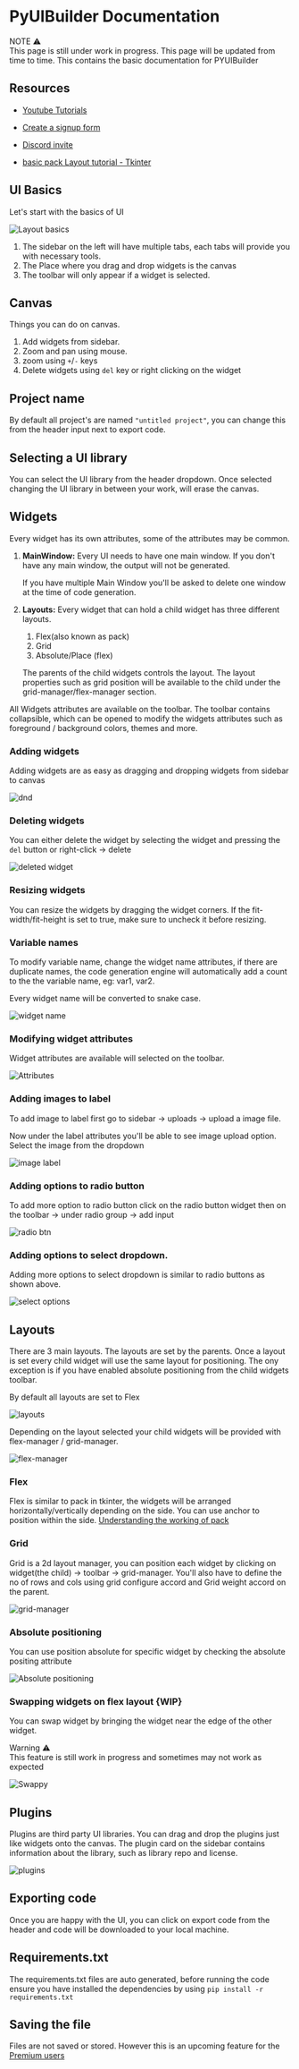 # PyUIBuilder Documentation

<div class="alert alert-note">
  <div class="alert-title">NOTE ⚠️</div>
  This page is still under work in progress. This page will be updated from time to time. This contains the basic documentation for PYUIBuilder
</div>

## Resources

- [Youtube Tutorials](https://youtube.com/playlist?list=PL0VamwghCfX-KXtGKGLak-C_-Jcx_eOiK&si=1LagzyjBaifqDcND)

- [Create a signup form](https://medium.com/python-in-plain-english/create-tkinter-guis-using-tkinter-gui-builder-pyuibuilder-a7422489c55e)

- [Discord invite](https://discord.gg/dHXjrrCA7G)

- [basic pack Layout tutorial - Tkinter](https://www.youtube.com/watch?v=rbW1iJO1psk) 

## UI Basics
Let's start with the basics of UI

![Layout basics](./assets/basics.jpg)

1. The sidebar on the left will have multiple tabs, each tabs will provide you with necessary tools.
2. The Place where you drag and drop widgets is the canvas
3. The toolbar will only appear if a widget is selected.



## Canvas

Things you can do on canvas.

1. Add widgets from sidebar.
2. Zoom and pan using mouse.
3. zoom using `+`/`-` keys
4. Delete widgets using `del` key or right clicking on the widget

## Project name
By default all project's are named `"untitled project"`, you can change this from the header input next to export code.

## Selecting a UI library
You can select the UI library from the header dropdown. Once selected changing the UI library in between your work, will erase the canvas.

## Widgets

Every widget has its own attributes, some of the attributes may be common.

1. **MainWindow:** Every UI needs to have one main window. If you don't have any main window, the output will not be generated. 
   
   If you have multiple Main Window you'll be asked to delete one window at the time of code generation.

2. **Layouts:** Every widget that can hold a child widget has three different layouts.

   1. Flex(also known as pack)
   2. Grid
   3. Absolute/Place (flex)
   
   The parents of the child widgets controls the layout. The layout properties such as grid position will be available to the child under the grid-manager/flex-manager section.

All Widgets attributes are available on the toolbar. 
The toolbar contains collapsible, which can be opened to modify the widgets attributes such 
as foreground / background colors, themes and more.


### Adding widgets

Adding widgets are as easy as dragging and dropping widgets from sidebar to canvas

![dnd](./assets/drag-and-drop.gif)

### Deleting widgets

You can either delete the widget by selecting the widget and pressing the `del` button
or right-click -> delete

![deleted widget](./assets/delete.gif)


### Resizing widgets
You can resize the widgets by dragging the widget corners. If the fit-width/fit-height is set to true, make sure to uncheck it before resizing.


### Variable names

To modify variable name, change the widget name attributes, if there are duplicate names, 
the code generation engine will automatically add a count to the the variable name, eg: var1, var2. 

Every widget name will be converted
to snake case.

![widget name](./assets/widgetname.png)

### Modifying widget attributes

Widget attributes are available will selected on the toolbar.

![Attributes](./assets/attribute%20change.gif)

### Adding images to label

To add image to label first go to sidebar -> uploads -> upload a image file.

Now under the label attributes you'll be able to see image upload option. Select the image from the dropdown

![image label](./assets/label-image.png)

### Adding options to radio button

To add more option to radio button click on the radio button widget then on the toolbar ->
under radio group -> add input

![radio btn](./assets/radio-btn.png)

### Adding options to select dropdown.

Adding more options to select dropdown is similar to radio buttons as shown above. 

![select options](./assets/drop-down.png)


## Layouts

There are 3 main layouts. The layouts are set by the parents. Once a layout is set 
every child widget will use the same layout for positioning. The ony exception is if 
you have enabled absolute positioning from the child widgets toolbar.

By default all layouts are set to Flex

![layouts](./assets/layouts.png)

Depending on the layout selected your child widgets will be provided with 
flex-manager / grid-manager.

![flex-manager](./assets/flex-manager.png)

### Flex
Flex is similar to pack in tkinter, the widgets will be arranged horizontally/vertically
depending on the side. You can use anchor to position within the side. [Understanding the working of pack](https://www.youtube.com/watch?v=rbW1iJO1psk)

### Grid
Grid is a 2d layout manager, you can position each widget by clicking on widget(the child) -> toolbar -> grid-manager. You'll also have to define the no of rows and cols using grid configure accord and Grid weight accord on the parent.

![grid-manager](./assets/grid-manager.png)


### Absolute positioning
You can use position absolute for specific widget by checking the absolute positing attribute

![Absolute positioning](./assets/absolute-position.png)

### Swapping widgets on flex layout {WIP}

You can swap widget by bringing the widget near the edge of the other widget. 

<div class="alert alert-warning">
  <div class="alert-title">Warning ⚠️</div>
  This feature is still work in progress and sometimes may not work as expected
</div>

![Swappy](./assets/swappy.gif)

## Plugins

Plugins are third party UI libraries. You can drag and drop the plugins just like widgets onto the canvas. The plugin card on the sidebar contains information about the library, such as library repo and license.

![plugins](./assets/plugins.png)


## Exporting code
Once you are happy with the UI, you can click on export code from the header and code will be downloaded to your local machine.

## Requirements.txt
The requirements.txt files are auto generated, before running the code ensure you have installed the dependencies by using `pip install -r requirements.txt`

## Saving the file

Files are not saved or stored. However this is an upcoming feature for the [Premium users](https://github.com/PaulleDemon/PyUIBuilder?tab=readme-ov-file#license---fund-the-development)